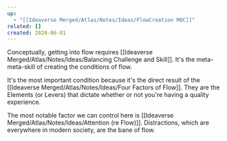 ```yaml
---
up:
  - "[[Ideaverse Merged/Atlas/Notes/Ideas/FlowCreation MOC]]"
related: []
created: 2020-06-01
---
```


Conceptually, getting into flow requires [[Ideaverse Merged/Atlas/Notes/Ideas/Balancing Challenge and Skill]]. It's the meta-meta-skill of creating the conditions of flow.

It's the most important condition because it's the direct result of the [[Ideaverse Merged/Atlas/Notes/Ideas/Four Factors of Flow]]. They are the Elements (or Levers) that dictate whether or not you're having a quality experience.

The most notable factor we can control here is [[Ideaverse Merged/Atlas/Notes/Ideas/Attention (re Flow)]]. Distractions, which are everywhere in modern society, are the bane of flow. 
